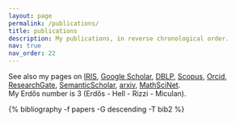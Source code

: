 ```yaml
---
layout: page
permalink: /publications/
title: publications
description: My publications, in reverse chronological order.
nav: true
nav_order: 22
---
```

<!-- _pages/publications.md -->
See also my pages on
[IRIS](https://air.uniud.it/cris/rp/rp00250),
[Google Scholar](https://scholar.google.com/citations?user=bPAplNgAAAAJ), 
[DBLP](https://dblp.uni-trier.de/pid/m/MarinoMiculan.html),
[Scopus](https://www.scopus.com/authid/detail.uri?authorId=6602346936),
[Orcid](https://orcid.org/0000-0003-0755-3444),
[ResearchGate](https://www.researchgate.net/profile/Marino-Miculan),
[SemanticScholar](https://www.semanticscholar.org/author/Marino-Miculan/1755352),
[arxiv](https://arxiv.org/search/cs?searchtype=author&query=Miculan,+M),
[MathSciNet](https://mathscinet.ams.org/mathscinet/MRAuthorID/352119).<br/>
My Erdős number is 3 (Erdős - Hell - Rizzi - Miculan).

<div class="publications">
{% bibliography -f papers -G descending -T bib2 %}
</div>

